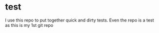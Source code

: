 test
====

I use this repo to put together quick and dirty tests. Even the repo is a test as this is my 1st git repo
